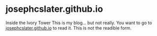 # josephcslater.github.io
Inside the Ivory Tower
This is my blog... but not really. You want to go to [josephcslater.github.io](josephcslater.github.io) to read it. This is not the readible form. 
